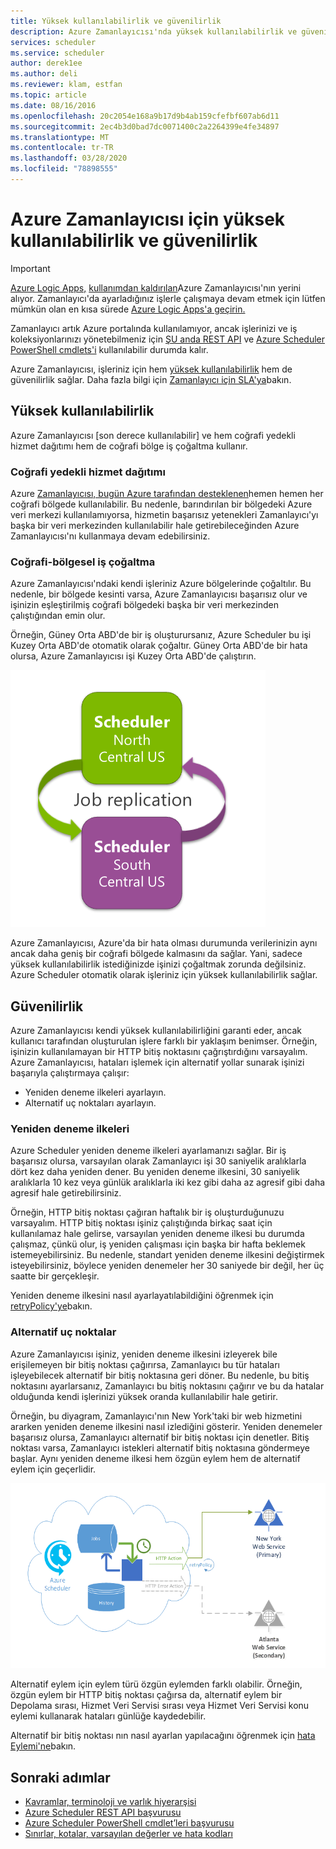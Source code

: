 ```yaml
---
title: Yüksek kullanılabilirlik ve güvenilirlik
description: Azure Zamanlayıcısı'nda yüksek kullanılabilirlik ve güvenilirlik hakkında bilgi edinin
services: scheduler
ms.service: scheduler
author: derek1ee
ms.author: deli
ms.reviewer: klam, estfan
ms.topic: article
ms.date: 08/16/2016
ms.openlocfilehash: 20c2054e168a9b17d9b4ab159cfefbf607ab6d11
ms.sourcegitcommit: 2ec4b3d0bad7dc0071400c2a2264399e4fe34897
ms.translationtype: MT
ms.contentlocale: tr-TR
ms.lasthandoff: 03/28/2020
ms.locfileid: "78898555"
---
```

# <a name="high-availability-and-reliability-for-azure-scheduler"></a>Azure Zamanlayıcısı için yüksek kullanılabilirlik ve güvenilirlik

> [!IMPORTANT]
> [Azure Logic Apps,](../logic-apps/logic-apps-overview.md) [kullanımdan kaldırılan](../scheduler/migrate-from-scheduler-to-logic-apps.md#retire-date)Azure Zamanlayıcısı'nın yerini alıyor. Zamanlayıcı'da ayarladığınız işlerle çalışmaya devam etmek için lütfen mümkün olan en kısa sürede [Azure Logic Apps'a geçirin.](../scheduler/migrate-from-scheduler-to-logic-apps.md) 
>
> Zamanlayıcı artık Azure portalında kullanılamıyor, ancak işlerinizi ve iş koleksiyonlarınızı yönetebilmeniz için [ŞU anda REST API](/rest/api/scheduler) ve [Azure Scheduler PowerShell cmdlets'i](scheduler-powershell-reference.md) kullanılabilir durumda kalır.

Azure Zamanlayıcısı, işleriniz için hem [yüksek kullanılabilirlik](https://docs.microsoft.com/azure/architecture/framework/#resiliency) hem de güvenilirlik sağlar. Daha fazla bilgi için [Zamanlayıcı için SLA'ya](https://azure.microsoft.com/support/legal/sla/scheduler)bakın.

## <a name="high-availability"></a>Yüksek kullanılabilirlik

Azure Zamanlayıcısı [son derece kullanılabilir] ve hem coğrafi yedekli hizmet dağıtımı hem de coğrafi bölge iş çoğaltma kullanır.

### <a name="geo-redundant-service-deployment"></a>Coğrafi yedekli hizmet dağıtımı

Azure [Zamanlayıcısı, bugün Azure tarafından desteklenen](https://azure.microsoft.com/global-infrastructure/regions/#services)hemen hemen her coğrafi bölgede kullanılabilir. Bu nedenle, barındırılan bir bölgedeki Azure veri merkezi kullanılamıyorsa, hizmetin başarısız yetenekleri Zamanlayıcı'yı başka bir veri merkezinden kullanılabilir hale getirebileceğinden Azure Zamanlayıcısı'nı kullanmaya devam edebilirsiniz.

### <a name="geo-regional-job-replication"></a>Coğrafi-bölgesel iş çoğaltma

Azure Zamanlayıcısı'ndaki kendi işleriniz Azure bölgelerinde çoğaltılır. Bu nedenle, bir bölgede kesinti varsa, Azure Zamanlayıcısı başarısız olur ve işinizin eşleştirilmiş coğrafi bölgedeki başka bir veri merkezinden çalıştığından emin olur.

Örneğin, Güney Orta ABD'de bir iş oluşturursanız, Azure Scheduler bu işi Kuzey Orta ABD'de otomatik olarak çoğaltır. Güney Orta ABD'de bir hata olursa, Azure Zamanlayıcısı işi Kuzey Orta ABD'de çalıştırın. 

![Coğrafi-bölgesel iş çoğaltma](./media/scheduler-high-availability-reliability/scheduler-high-availability-reliability-image1.png)

Azure Zamanlayıcısı, Azure'da bir hata olması durumunda verilerinizin aynı ancak daha geniş bir coğrafi bölgede kalmasını da sağlar. Yani, sadece yüksek kullanılabilirlik istediğinizde işinizi çoğaltmak zorunda değilsiniz. Azure Scheduler otomatik olarak işleriniz için yüksek kullanılabilirlik sağlar.

## <a name="reliability"></a>Güvenilirlik

Azure Zamanlayıcısı kendi yüksek kullanılabilirliğini garanti eder, ancak kullanıcı tarafından oluşturulan işlere farklı bir yaklaşım benimser. Örneğin, işinizin kullanılamayan bir HTTP bitiş noktasını çağrıştırdığını varsayalım. Azure Zamanlayıcısı, hataları işlemek için alternatif yollar sunarak işinizi başarıyla çalıştırmaya çalışır: 

* Yeniden deneme ilkeleri ayarlayın.
* Alternatif uç noktaları ayarlayın.

<a name="retry-policies"></a>

### <a name="retry-policies"></a>Yeniden deneme ilkeleri

Azure Scheduler yeniden deneme ilkeleri ayarlamanızı sağlar. Bir iş başarısız olursa, varsayılan olarak Zamanlayıcı işi 30 saniyelik aralıklarla dört kez daha yeniden dener. Bu yeniden deneme ilkesini, 30 saniyelik aralıklarla 10 kez veya günlük aralıklarla iki kez gibi daha az agresif gibi daha agresif hale getirebilirsiniz.

Örneğin, HTTP bitiş noktası çağıran haftalık bir iş oluşturduğunuzu varsayalım. HTTP bitiş noktası işiniz çalıştığında birkaç saat için kullanılamaz hale gelirse, varsayılan yeniden deneme ilkesi bu durumda çalışmaz, çünkü olur, iş yeniden çalışması için başka bir hafta beklemek istemeyebilirsiniz. Bu nedenle, standart yeniden deneme ilkesini değiştirmek isteyebilirsiniz, böylece yeniden denemeler her 30 saniyede bir değil, her üç saatte bir gerçekleşir. 

Yeniden deneme ilkesini nasıl ayarlayatılabildiğini öğrenmek için [retryPolicy'ye](scheduler-concepts-terms.md#retrypolicy)bakın.

### <a name="alternate-endpoints"></a>Alternatif uç noktalar

Azure Zamanlayıcısı işiniz, yeniden deneme ilkesini izleyerek bile erişilemeyen bir bitiş noktası çağırırsa, Zamanlayıcı bu tür hataları işleyebilecek alternatif bir bitiş noktasına geri döner. Bu nedenle, bu bitiş noktasını ayarlarsanız, Zamanlayıcı bu bitiş noktasını çağırır ve bu da hatalar olduğunda kendi işlerinizi yüksek oranda kullanılabilir hale getirir.

Örneğin, bu diyagram, Zamanlayıcı'nın New York'taki bir web hizmetini ararken yeniden deneme ilkesini nasıl izlediğini gösterir. Yeniden denemeler başarısız olursa, Zamanlayıcı alternatif bir bitiş noktası için denetler. Bitiş noktası varsa, Zamanlayıcı istekleri alternatif bitiş noktasına göndermeye başlar. Aynı yeniden deneme ilkesi hem özgün eylem hem de alternatif eylem için geçerlidir.

![Yeniden deneme ilkesi ve alternatif bitiş noktası ile zamanlayıcı davranışı](./media/scheduler-high-availability-reliability/scheduler-high-availability-reliability-image2.png)

Alternatif eylem için eylem türü özgün eylemden farklı olabilir. Örneğin, özgün eylem bir HTTP bitiş noktası çağırsa da, alternatif eylem bir Depolama sırası, Hizmet Veri Servisi sırası veya Hizmet Veri Servisi konu eylemi kullanarak hataları günlüğe kaydedebilir.

Alternatif bir bitiş noktası nın nasıl ayarlan yapılacağını öğrenmek için [hata Eylemi'ne](scheduler-concepts-terms.md#error-action)bakın.

## <a name="next-steps"></a>Sonraki adımlar

* [Kavramlar, terminoloji ve varlık hiyerarşisi](scheduler-concepts-terms.md)
* [Azure Scheduler REST API başvurusu](/rest/api/scheduler)
* [Azure Scheduler PowerShell cmdlet’leri başvurusu](scheduler-powershell-reference.md)
* [Sınırlar, kotalar, varsayılan değerler ve hata kodları](scheduler-limits-defaults-errors.md)
